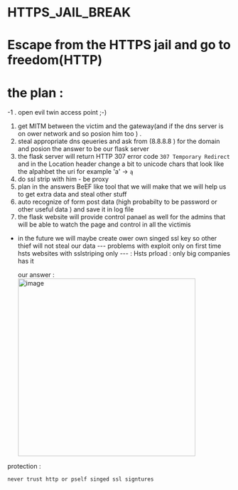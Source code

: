 # HTTPS_JAIL_BREAK
# Escape from the HTTPS jail and go to freedom(HTTP) 
# the plan : 
  -1 . open evil twin access point ;-)
  1. get MITM between the victim and the gateway(and if the dns server is on ower network and so posion him too ) .
  2. steal appropriate dns qeueries and ask from (8.8.8.8 ) for the domain and posion the answer to be our flask server 
  3. the flask server will return HTTP 307 error code `307 Temporary Redirect` and in the Location header change a bit to unicode chars that look                 like the alpahbet the uri for example 'a' -> `ą` 
  4. do ssl strip with him - be proxy 
  5. plan in the answers BeEF like tool that we will make that we  will help us to get extra data and steal other stuff 
  6. auto recognize of form post data (high probabilty to be password or other useful data ) and save it in log file 
  7. the flask website will provide control panael as well for the admins that will be able to watch the page and control in all the victimis 
 
 * in the future we will maybe  create ower own singed ssl key so other thief will not steal our data 
  --- problems with exploit only on first time hsts websites  with sslstriping only --- : 
    Hsts prload : only big companies has it 
    
    our answer : 
      <img width="399" alt="image" src="https://user-images.githubusercontent.com/90776557/205504601-40678b5b-b20d-49cb-81d7-c9e5c1ac8362.png">

  
  protection : 
    
    never trust http or pself singed ssl signtures 
